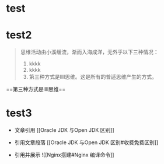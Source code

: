 # test


# test2
> 思维活动由小溪缓流，渐而入海成洋，无外乎以下三种情况：
> 1. kkkk
> 1. kkkk
> 1. 第三种方式是llll思维。这是所有的普适思维产生的方式。


==第三种方式是llll思维==
# test3
- 文章引用
[[Oracle JDK 与Open JDK 区别]]

- 引用文章段落
[[Oracle JDK 与Open JDK 区别#收费免费区别]]

- 引用并展示
![[Nginx搭建#Nginx 编译命令]]

